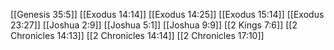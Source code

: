 [[Genesis 35:5]]
[[Exodus 14:14]]
[[Exodus 14:25]]
[[Exodus 15:14]]
[[Exodus 23:27]]
[[Joshua 2:9]]
[[Joshua 5:1]]
[[Joshua 9:9]]
[[2 Kings 7:6]]
[[2 Chronicles 14:13]]
[[2 Chronicles 14:14]]
[[2 Chronicles 17:10]]
